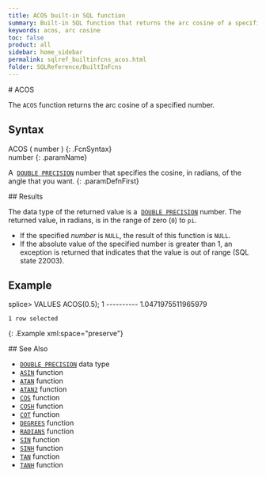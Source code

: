 ```yaml
---
title: ACOS built-in SQL function
summary: Built-in SQL function that returns the arc cosine of a specified number
keywords: acos, arc cosine
toc: false
product: all
sidebar: home_sidebar
permalink: sqlref_builtinfcns_acos.html
folder: SQLReference/BuiltInFcns
---
```

<section>
<div class="TopicContent" data-swiftype-index="true" markdown="1">
# ACOS

The `ACOS` function returns the arc cosine of a specified number.

## Syntax

<div class="fcnWrapperWide" markdown="1">
    ACOS ( number )
{: .FcnSyntax}

</div>
<div class="paramList" markdown="1">
number
{: .paramName}

A &nbsp;[`DOUBLE PRECISION`](sqlref_datatypes_doubleprecision.html) number
that specifies the cosine, in radians, of the angle that you want.
{: .paramDefnFirst}

</div>
## Results

The data type of the returned value is a &nbsp;[`DOUBLE
PRECISION`](sqlref_datatypes_doubleprecision.html) number. The returned
value, in radians, is in the range of zero (`0`) to `pi`.

* If the specified *number* is `NULL`, the result of this function is
  `NULL`.
* If the absolute value of the specified number is greater than 1, an
  exception is returned that indicates that the value is out of range
  (SQL state 22003).

## Example

<div class="preWrapper" markdown="1">
    splice> VALUES ACOS(0.5);
    1
    ----------
    1.0471975511965979

    1 row selected
{: .Example xml:space="preserve"}

</div>
## See Also

* [`DOUBLE PRECISION`](sqlref_datatypes_doubleprecision.html) data type
* [`ASIN`](sqlref_builtinfcns_asin.html) function
* [`ATAN`](sqlref_builtinfcns_atan.html) function
* [`ATAN2`](sqlref_builtinfcns_atan2.html) function
* [`COS`](sqlref_builtinfcns_cos.html) function
* [`COSH`](sqlref_builtinfcns_cosh.html) function
* [`COT`](sqlref_builtinfcns_cot.html) function
* [`DEGREES`](sqlref_builtinfcns_degrees.html) function
* [`RADIANS`](sqlref_builtinfcns_radians.html) function
* [`SIN`](sqlref_builtinfcns_sin.html) function
* [`SINH`](sqlref_builtinfcns_sinh.html) function
* [`TAN`](sqlref_builtinfcns_tan.html) function
* [`TANH`](sqlref_builtinfcns_tanh.html) function

</div>
</section>
